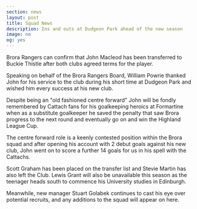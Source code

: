 ```yaml
---
section: news
layout: post
title: Squad News
description: Ins and outs at Dudgeon Park ahead of the new season
image: no
og: yes
---
```

Brora Rangers can confirm that John Macleod has been transferred to Buckie Thistle after both clubs agreed terms for the player. 

Speaking on behalf of the Brora Rangers Board, William Powrie thanked John for his service to the club during his short time at Dudgeon Park and wished him every success at his new club. 

Despite being an "old fashioned centre forward" John will be fondly remembered by Cattach fans for his goalkeeping heroics at Formartine when as a substitute goalkeeper he saved the penalty that saw Brora progress to the next round and eventually go on and win the Highland League Cup. 

The centre forward role is a keenly contested position within the Brora squad and after opening his account with 2 debut goals against his new club, John went on to score a further 14 goals for us in his spell with the Cattachs.

Scott Graham has been placed on the transfer list and Stevie Martin has also left the Club. Lewis Grant will also be unavailable this season as the teenager heads south to commence his University studies in Edinburgh.

Meanwhile, new manager Stuart Golabek continues to cast his eye over potential recruits, and any additions to the squad will appear on here.
